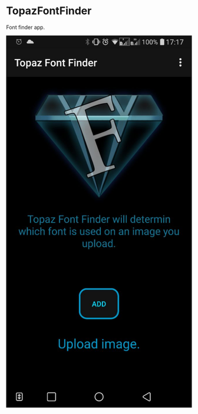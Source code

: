 # TopazFontFinder
Font finder app.

![Front screen](https://github.com/JaneMercer/TopazFontFinder/blob/master/Topaz%20Font%20Finder%20images/photo_2022-04-10_17-30-19.jpg?raw=true)
